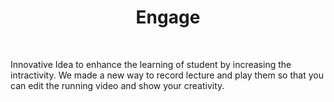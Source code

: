 <h1 align="center">Engage</h1> <br>
<p alig = "center">Innovative Idea to enhance the learning of student by increasing the intractivity. We made a new way to record lecture and play them so that you can edit the running video and show your creativity.</p>

